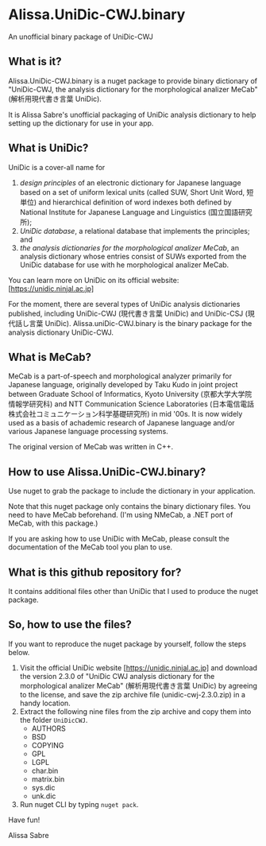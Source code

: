 Alissa.UniDic-CWJ.binary
=======================
An unofficial binary package of UniDic-CWJ

## What is it?

Alissa.UniDic-CWJ.binary is a nuget package to provide binary dictionary of 
"UniDic-CWJ, the analysis dictionary for the morphological analizer MeCab" (解析用現代書き言葉 UniDic).

It is Alissa Sabre's unofficial packaging of UniDic analysis dictionary to help setting up the dictionary for use in your app. 

## What is UniDic?

UniDic is a cover-all name for
1. <i>design principles</i> of an electronic dictionary for Japanese language based on a set of uniform lexical units (called SUW, Short Unit Word, 短単位) and hierarchical definition of word indexes both defined by National Institute for Japanese Language and Linguistics (国立国語研究所);
2. <i>UniDic database</i>, a relational database that implements the principles; and
3. <i>the analysis dictionaries for the morphological analizer MeCab</i>, an analysis dictionary whose entries consist of SUWs exported from the UniDic database for use with he morphological analizer MeCab.

You can learn more on UniDic on its official website: [https://unidic.ninjal.ac.jp]

For the moment, there are several types of UniDic analysis dictionaries published, including UniDic-CWJ (現代書き言葉 UniDic) and UniDic-CSJ (現代話し言葉 UniDic).  Alissa.uniDic-CWJ.binary is the binary package for the analysis dictionary UniDic-CWJ.

## What is MeCab?

MeCab is a part-of-speech and morphological analyzer primarily for Japanese language, originally developed by Taku Kudo in joint project between Graduate School of Informatics, Kyoto University (京都大学大学院情報学研究科) and NTT Communication Science Laboratories (日本電信電話株式会社コミュニケーション科学基礎研究所) in mid '00s.  It is now widely used as a basis of achademic research of Japanese language and/or various Japanese language processing systems.

The original version of MeCab was written in C++.

## How to use Alissa.UniDic-CWJ.binary?

Use nuget to grab the package to include the dictionary in your application.

Note that this nuget package only contains the binary dictionary files.
You need to have MeCab beforehand.
(I'm using NMeCab, a .NET port of MeCab, with this package.)

If you are asking how to use UniDic with MeCab, please consult the documentation of the MeCab tool you plan to use.

## What is this github repository for?

It contains additional files other than UniDic that I used to produce the nuget package.

## So, how to use the files?

If you want to reproduce the nuget package by yourself, follow the steps below.
1. Visit the official UniDic website [https://unidic.ninjal.ac.jp] and download the version 2.3.0 of "UniDic CWJ analysis dictionary for the morphological analizer MeCab" (解析用現代書き言葉 UniDic) by agreeing to the license, and save the zip archive file (unidic-cwj-2.3.0.zip) in a handy location.
2. Extract the following nine files from the zip archive and copy them into the folder `UniDicCWJ`.
    - AUTHORS
    - BSD
    - COPYING
    - GPL
    - LGPL
    - char.bin
    - matrix.bin
    - sys.dic
    - unk.dic
3. Run nuget CLI by typing `nuget pack`.

Have fun!

Alissa Sabre